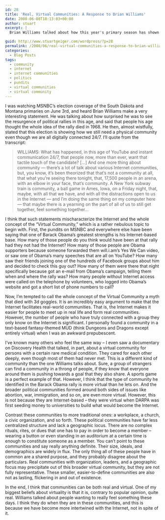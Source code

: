```yaml
---
id: 28
title: 'Real, Virtual Communities: A Response to Brian Williams'
date: 2008-06-08T18:13:03+00:00
author: stuart
excerpt: |
  Brian Williams talked about how this year's primary season has shown that even in the age of the Internet, we still have a longing for real communities.  I take issue with his use of "virtual community" and claim that most political communities are virtual.

guid: http://www.stuartgeiger.com/wordpress/?p=28
permalink: /2008/06/real-virtual-communities-a-response-to-brian-williams/
categories:
  - Blog Posts
tags:
  - community
  - internet
  - internet communities
  - politics
  - pundits
  - virtual communities
  - virtual community
---
```

I was watching MSNBC&#8217;s election coverage of the South Dakota and Montana primaries on June 3rd, and heard Brian Williams make a very interesting statement. He was talking about how surprised he was to see the resurgence of political rallies in this age, and said that people his age thought the whole idea of the rally died in 1968. He then, almost wistfully, stated that this election is showing how we still need a physical community even though we are all digitally connected 24/7. I&#8217;ll quote from the transcript:
  
<!--more-->

> WILLIAMS: What has happened, in this age of YouTube and instant communication 24/7, that people now, more than ever, want that tactile touch of the candidate? [&#8230;] And one more thing about community &#8212; there&#8217;s a lot of talk about various Internet communities, but, you know, it&#8217;s been theorized that that&#8217;s not a community at all, that what you&#8217;re seeing there tonight, that, 17,500 people in an arena, with an elbow in your face, that&#8217;s community. A New York subway train is community, a ball game in Ames, Iowa, on a Friday night, that, maybe, with all that we have, and with all the distractions open to us in the Internet &#8212; and I&#8217;m doing the same thing on my computer here &#8212; that maybe there is a yearning on the part of all of us to still get together, feel something together&#8230;

I think that such statements mischaracterize the Internet and the whole concept of the &#8220;Virtual Community,&#8221; which is a rather nebulous topic to begin with. First, the pundits on MSNBC and everywhere else have been saying that one of Barack Obama&#8217;s greatest strengths is his Internet-based base. How many of those people do you think would have been at that rally had they not had the Internet? How many of those people are Obama supporters because someone forwarded them will.i.am&#8217;s Yes We Can video, or saw one of Obama&#8217;s many speeches that are all on YouTube? How many saw their friends joining one of the hundreds of Facebook groups about him and decided to check this guy out? How many of them were there that night specifically because got an e-mail from Obama&#8217;s campaign, telling them when and where the rally was? How many people without Internet access were called on the telephone by volunteers, who logged into Obama&#8217;s website and got a short list of phone numbers to call?

Now, I&#8217;m tempted to call the whole concept of the Virtual Community a myth that died with 3d goggles. It is an incredibly easy argument to make that the Internet facilitates real-world communities. That is, the Internet makes it easier for people to meet up in real life and form real communities. However, the number of people who have truly connected with a group they only know on the Internet is significant. I personally found a community in a text-based fantasy-themed MUD (think Dungeons and Dragons except entirely virtual) when I was an awkward prepubescent. 

I&#8217;ve known many others who feel the same way &#8211; I even saw a documentary on Discovery Health that talked, in part, about a virtual community for persons with a certain rare medical condition. They cared for each other deeply, even though most of them had never met. This is a different kind of community than the one Williams talks about. Sure, a group of strangers can find a community in a throng of people, if they know that everyone around them is pushing towards a goal that they also share. A sports game is a perfect example of that. However, I think that the type of community he identified in the Barack Obama rally is more virtual than he lets on. And the broader political communities formed around both sides of issues like abortion, war, immigration, and so on, are even more virtual. However, this is not because they are Internet-based &#8211; they were virtual when DARPA was first seeding money to universities to build what would become the Internet. 

Contrast these communities to more traditional ones: a workplace, a church, a civic organization, and so forth. These political communities have far less centralized structure and lack a geographic locus. There are no complex rituals, rites, or dues that one has to pay in order to become a member &#8211; wearing a button or even standing in an auditorium at a certain time is enough to constitute someone as a member. You can&#8217;t point to these communities and say really anything definite. Their size, ideals, and demographics are widely in flux. The only thing all of these people have in common are a shared purpose, and they probably disagree about the particulars. Real communities with organization, leaders, and a geographic focus may precipitate out of this broader virtual community, but they are not fully representative. These smaller, easier-to-define communities are also not as lasting, flickering in and out of existence. 

In the end, I think that communities can be both real and virtual. One of my biggest beliefs about virtuality is that it is, contrary to popular opinion, quite real. Williams talked about people wanting to really feel something these days. I think they do when they are in these communities, and this is because we have become more intertwined with the Internet, not in spite of it.